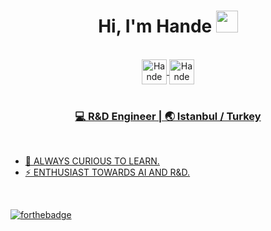 
<div align="center">
 <h1> Hi, I'm Hande <img src="https://media.giphy.com/media/hvRJCLFzcasrR4ia7z/giphy.gif" width="35px"></h1>
</div>
<br>

<div align="center">
 <a href="https://www.linkedin.com/in/hande-nur-%C5%9Fen-278341110/" target="_blank">
   <img align="center" alt="Hande Nur Şen | Linkedin " width="40px" src="http://www.prepare1.com/wp-content/uploads/2014/04/linkedin-logo-high-res-1254-1024x1024.jpg"</a>

 

 <a href="https://www.kaggle.com/handee/code" target="_blank">
   <img align="center" alt="Hande Nur Şen | Linkedin " width="40px" src="https://cdn4.iconfinder.com/data/icons/logos-and-brands/512/189_Kaggle_logo_logos-512.png"</a>
</div>

<br>

<div align="center">
<h3>💻 R&D Engineer | 🌏 Istanbul / Turkey </h3>
</div>
<br>

- 🌱 ALWAYS CURIOUS TO LEARN.
- ⚡ ENTHUSIAST TOWARDS AI AND R&D.


<br>


![forthebadge](https://forthebadge.com/images/badges/built-with-love.svg)

<!--
**Hnd7/Hnd7** is a ✨ _special_ ✨ repository because its `README.md` (this file) appears on your GitHub profile.

### Hi there 👋 I am Hande Nur Şen
Here are some ideas to get you started:

- 🔭 I’m currently working on ...

- 👯 I’m looking to collaborate on ...
- 🤔 I’m looking for help with ...
- 💬 Ask me about ...
- 📫 How to reach me: ...
- 😄 Pronouns: ...
- ⚡  ENTHUSIAST TOWARDS AI. 
-->
